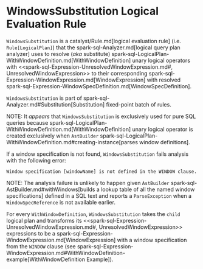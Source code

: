# WindowsSubstitution Logical Evaluation Rule

`WindowsSubstitution` is a catalyst/Rule.md[logical evaluation rule] (i.e. `Rule[LogicalPlan]`) that the spark-sql-Analyzer.md[logical query plan analyzer] uses to resolve (_aka_ substitute) spark-sql-LogicalPlan-WithWindowDefinition.md[WithWindowDefinition] unary logical operators with <<spark-sql-Expression-UnresolvedWindowExpression.md#, UnresolvedWindowExpression>> to their corresponding spark-sql-Expression-WindowExpression.md[WindowExpression] with resolved spark-sql-Expression-WindowSpecDefinition.md[WindowSpecDefinition].

`WindowsSubstitution` is part of spark-sql-Analyzer.md#Substitution[Substitution] fixed-point batch of rules.

NOTE: It _appears_ that `WindowsSubstitution` is exclusively used for pure SQL queries because spark-sql-LogicalPlan-WithWindowDefinition.md[WithWindowDefinition] unary logical operator is created exclusively when `AstBuilder` spark-sql-LogicalPlan-WithWindowDefinition.md#creating-instance[parses window definitions].

If a window specification is not found, `WindowsSubstitution` fails analysis with the following error:

```
Window specification [windowName] is not defined in the WINDOW clause.
```

NOTE: The analysis failure is unlikely to happen given `AstBuilder` spark-sql-AstBuilder.md#withWindows[builds a lookup table of all the named window specifications] defined in a SQL text and reports a `ParseException` when a `WindowSpecReference` is not available earlier.

For every `WithWindowDefinition`, `WindowsSubstitution` takes the `child` logical plan and transforms its <<spark-sql-Expression-UnresolvedWindowExpression.md#, UnresolvedWindowExpression>> expressions to be a spark-sql-Expression-WindowExpression.md[WindowExpression] with a window specification from the `WINDOW` clause (see spark-sql-Expression-WindowExpression.md#WithWindowDefinition-example[WithWindowDefinition Example]).
